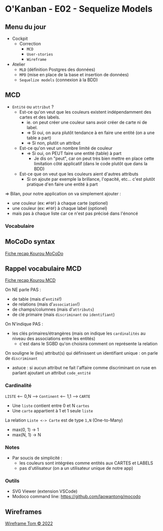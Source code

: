 # O'Kanban - E02 - Sequelize Models

## Menu du jour

- Cockpit
  - Correction 
    - `MCD` 
    - `User-stories`
    - `Wireframe`
- Atelier
  - `MLD` (définition Postgres des données) 
  - `MPD` (mise en place de la base et insertion de données)
  - `Sequelize models` (connexion à la BDD)
  

## MCD

- `Entité` ou `attribut` ? 
  - Est-ce qu'on veut que les couleurs existent indépendamment des cartes et des labels. 
    - ie. on peut créer une couleur sans avoir créer de carte ni de label. 
    - => Si oui, on aura plutôt tendance à en faire une entité (on a une table a part)
    - => Si non, plutôt un attribut
  - Est-ce qu'on veut un nombre limité de couleur
    - => Si oui, on PEUT faire une entité (table) à part
      - Je dis on "peut", car on peut très bien mettre en place cette limitation côté applicatif (dans le code plutôt que dans la BDD)
  - Est-ce que on veut que les couleurs aient d'autres attributs
    - Si on ajoute par exemple la brillance, l'opacité, etc... c'est plutôt pratique d'en faire une entité à part

=> Bilan, pour notre application on va simplement ajouter :
  - une couleur (ex: `#F0F`) à chaque carte (optionel)
  - une couleur (ex: `#F0F`) à chaque label (optionel)
  - mais pas à chaque liste car ce n'est pas précisé dans l'énoncé 

### Vocabulaire

## MoCoDo syntax

[Fiche recap Kourou MoCoDo](https://kourou.oclock.io/ressources/fiche-recap/mocodo)

## Rappel vocabulaire MCD

[Fiche recap Kourou MCD](https://kourou.oclock.io/ressources/fiche-recap/mcd-modele-conceptuel-de-donnees/)

On NE parle PAS :
- de table (mais d'`entité`!)
- de relations (mais d'`association`!)
- de champs/columnes (mais d'`attributs`)
- de clé primaire (mais `discriminant` ou `identifiant`)

On N'indique PAS :
- les clés primaires/étrangères (mais on indique les `cardinalités` au niveau des associations entre les entités)
  - c'est dans le SGBD qu'on choisira comment on représente la relation

On souligne le (les) attribut(s) qui définissent un identifiant unique : on parle de `discriminant`
  - astuce : si aucun attribut ne fait l'affaire comme discriminant on ruse en parlant ajoutant un attribut `code_entité`


### Cardinalité

`LISTE` <-- 0,N --> `Continent` <-- 1,1 --> `CARTE`

- Une `liste` contient entre 0 et N `cartes`
- Une `carte` appartient à 1 et 1 seule `liste`

La relation `Liste <-> Carte` est de type `1,N` (One-to-Many)
- max(0, 1) -> 1
- max(N, 1) -> N


### Notes

- Par soucis de simplicité : 
  - les couleurs sont intégrées comme entités aux CARTES et LABELS
  - pas d'utilisateur (on a un utilisateur unique de notre app)


### Outils

- SVG Viewer (extension VSCode)
- Modoco command line: https://github.com/laowantong/mocodo

## Wireframes

[Wireframe Tom © 2022](https://xd.adobe.com/view/9ca42b37-70c9-41b1-8780-3d0507fa6d8f-c9f7/screen/7a77c0ac-e560-471a-86aa-a00430967d01)
